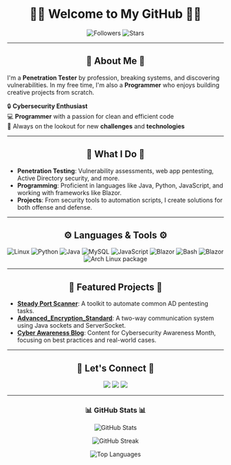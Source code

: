 <h1 align="center">👨‍💻 Welcome to My GitHub 👨‍💻</h1>
<p align="center">
  <img src="https://img.shields.io/github/followers/yourusername?style=social" alt="Followers">
  <img src="https://img.shields.io/github/stars/yourusername?style=social" alt="Stars">
</p>

---

<h2 align="center">👾 About Me 👾</h2>

I'm a **Penetration Tester** by profession, breaking systems, and discovering vulnerabilities. In my free time, I'm also a **Programmer** who enjoys building creative projects from scratch.

🔒 **Cybersecurity Enthusiast**  
💻 **Programmer** with a passion for clean and efficient code  
🎯 Always on the lookout for new **challenges** and **technologies**

---

<h2 align="center">💼 What I Do 💼</h2>

- **Penetration Testing**: Vulnerability assessments, web app pentesting, Active Directory security, and more.
- **Programming**: Proficient in languages like Java, Python, JavaScript, and working with frameworks like Blazor.
- **Projects**: From security tools to automation scripts, I create solutions for both offense and defense.

---

<h2 align="center">⚙️ Languages & Tools ⚙️</h2>

<p align="center">
  <img src="https://img.shields.io/badge/Linux-FCC624?style=for-the-badge&logo=linux&logoColor=black" alt="Linux">
  <img src="https://img.shields.io/badge/Python-3776AB?style=for-the-badge&logo=python&logoColor=white" alt="Python">
  <img src="https://img.shields.io/badge/Java-007396?style=for-the-badge&logo=java&logoColor=white" alt="Java">
  <img src="https://img.shields.io/badge/MySQL-4479A1?style=for-the-badge&logo=mysql&logoColor=white" alt="MySQL">
  <img src="https://img.shields.io/badge/Javascript-F7DF1E?style=for-the-badge&logo=javascript&logoColor=black" alt="JavaScript">
  <img src="https://img.shields.io/badge/Blazor-512BD4?style=for-the-badge&logo=blazor&logoColor=white" alt="Blazor">
  <img src="https://img.shields.io/badge/Bash-4EAA25?style=for-the-badge&logo=gnubash&logoColor=white" alt="Bash">
  <img src="https://img.shields.io/badge/Blazor-512BD4?style=for-the-badge&logo=blazor&logoColor=white" alt="Blazor">
  <img alt="Arch Linux package" src="https://img.shields.io/archlinux/v/:repository/:architecture/:packageName">

</p>

---

<h2 align="center">🌟 Featured Projects 🌟</h2>

- [**Steady Port Scanner**](https://github.com/Yamashita012/steady_portScanner): A toolkit to automate common AD pentesting tasks.
- [**Advanced_Encryption_Standard**](https://github.com/Yamashita012/Advanced_Encryption_Standard): A two-way communication system using Java sockets and ServerSocket.
- [**Cyber Awareness Blog**](https://medium.com/@xhita77): Content for Cybersecurity Awareness Month, focusing on best practices and real-world cases.

---

<h2 align="center">🚀 Let's Connect 🚀</h2>

<p align="center">
  <a href="https://twitter.com/yourusername" target="_blank"><img src="https://img.shields.io/badge/Twitter-1DA1F2?style=for-the-badge&logo=twitter&logoColor=white"></a>
  <a href="https://www.linkedin.com/in/yourusername/" target="_blank"><img src="https://img.shields.io/badge/LinkedIn-0A66C2?style=for-the-badge&logo=linkedin&logoColor=white"></a>
  <a href="mailto:youremail@example.com" target="_blank"><img src="https://img.shields.io/badge/Email-D14836?style=for-the-badge&logo=gmail&logoColor=white"></a>
</p>

---

<h3 align="center">📊 GitHub Stats 📊</h3>

<p align="center">
  <img src="https://github-readme-stats.vercel.app/api?username=yamashita012&show_icons=true&theme=radical" alt="GitHub Stats">
</p>

<p align="center">
  <img src="https://github-readme-streak-stats.herokuapp.com/?user=yamashita012&theme=radical" alt="GitHub Streak">
</p>

<p align="center">
  <img src="https://github-readme-stats.vercel.app/api/top-langs/?username=yamashita012&layout=compact&theme=radical" alt="Top Languages">
</p>
